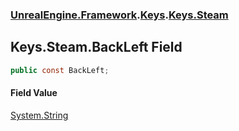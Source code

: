 ### [UnrealEngine.Framework](./UnrealEngine-Framework.md 'UnrealEngine.Framework').[Keys](./UnrealEngine-Framework-Keys.md 'UnrealEngine.Framework.Keys').[Keys.Steam](./UnrealEngine-Framework-Keys-Steam.md 'UnrealEngine.Framework.Keys.Steam')
## Keys.Steam.BackLeft Field
  
```csharp
public const BackLeft;
```
#### Field Value
[System.String](https://docs.microsoft.com/en-us/dotnet/api/System.String 'System.String')  
